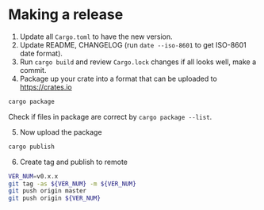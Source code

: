 # Making a release

1. Update all `Cargo.toml` to have the new version.
2. Update README, CHANGELOG (run `date --iso-8601` to get ISO-8601 date format).
3. Run `cargo build` and review `Cargo.lock` changes if all looks well, make a commit.
4. Package up your crate into a format that can be uploaded to https://crates.io
  ```bash
  cargo package
  ```
  Check if files in package are correct by `cargo package --list`.

5. Now upload the package
  ```bash
  cargo publish
  ```
6. Create tag and publish to remote

  ```bash
  VER_NUM=v0.x.x
  git tag -as ${VER_NUM} -m ${VER_NUM}
  git push origin master
  git push origin ${VER_NUM}
  ```
